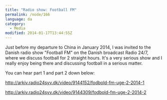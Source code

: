 ```yaml
---
title: "Radio show: Football FM"
permalink: /node/166
language: da
category:
  - Media
modified: 2014-01-17T13:44:55Z
---
```


Just before my departure to China in January 2014, I was invited to the Danish radio show "Football FM" on the Danish broadcast Radio 24/7, where we discuss football for 2 straight hours. It's a very serious show and I really enjoy being there and discussing football in a serious matter.

You can hear part 1 and part 2 down below:

<http://arkiv.radio24syv.dk/video/9144152/fodbold-fm-uge-2-2014-1>

<http://arkiv.radio24syv.dk/video/9144309/fodbold-fm-uge-2-2014-2>
